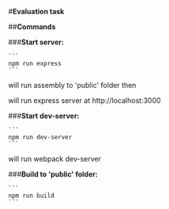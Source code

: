 #**Evaluation task**

##**Commands**

###**Start server:**

    ```
    npm run express
    ```

will run assembly to 'public' folder then

will run express server at http://localhost:3000

###**Start dev-server:**

    ```
    npm run dev-server
    ```

will run webpack dev-server

###**Build to 'public' folder:**

    ```
    npm run build
    ```
